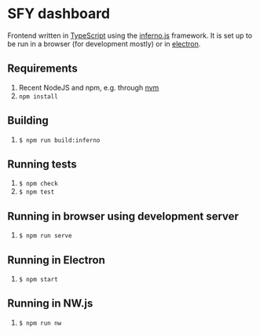 # SFY dashboard

Frontend written in [TypeScript](https://www.typescriptlang.org) using the
[inferno.js](https://infernojs.org) framework. It is set up to be run in a
browser (for development mostly) or in [electron](https://electronjs.org).

## Requirements

1. Recent NodeJS and npm, e.g. through [nvm](https://github.com/nvm-sh/nvm)
2. `npm install`

## Building

1. `$ npm run build:inferno`

## Running tests

1. `$ npm check`
2. `$ npm test`

## Running in browser using development server

1. `$ npm run serve`

## Running in Electron

1. `$ npm start`

## Running in NW.js

1. `$ npm run nw`

